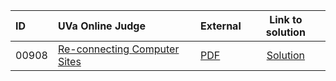 | ID | UVa Online Judge | External | Link to solution |
|:---|:---|:---|:---:|
| 00908 | [Re-connecting Computer Sites](https://onlinejudge.org/index.php?option=com_onlinejudge&Itemid=8&page=show_problem&problem=849) | [PDF](https://onlinejudge.org/external/9/908.pdf) | [Solution](https%3A//github.com/versenyi98/programming-contests/tree/master/UVa%20Online%20Judge/00908%2520-%2520Re-connecting%2520Computer%2520Sites)|
